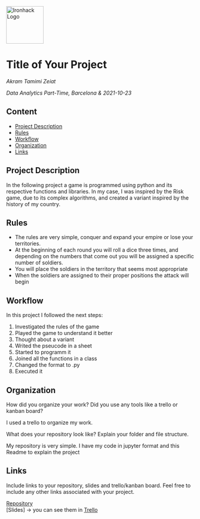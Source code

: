 <img src="https://bit.ly/2VnXWr2" alt="Ironhack Logo" width="100"/>

# Title of Your Project
*Akram Tamimi Zeiat*

*Data Analytics Part-Time, Barcelona & 2021-10-23*

## Content
- [Project Description](#project-description)
- [Rules](#rules)
- [Workflow](#workflow)
- [Organization](#organization)
- [Links](#links)

## Project Description
In the following project a game is programmed using python and its respective functions and libraries. In my case, I was inspired by the Risk game, due to its complex algorithms, and created a variant inspired by the history of my country.
## Rules
* The rules are very simple, conquer and expand your empire or lose your territories.
* At the beginning of each round you will roll a dice three times, and depending on the numbers that come out you will be assigned a specific number of soldiers.
* You will place the soldiers in the territory that seems most appropriate
* When the soldiers are assigned to their proper positions the attack will begin

## Workflow
In this project I followed the next steps:
1. Investigated the rules of the game
2. Played the game to understand it better
3. Thought about a variant
4. Writed the pseucode in a sheet
5. Started to programm it
6. Joined all the functions in a class
7. Changed the format to .py
8. Executed it
## Organization
How did you organize your work? Did you use any tools like a trello or kanban board?

I used a trello to organize my work.

What does your repository look like? Explain your folder and file structure.

My repository is very simple.
I have my code in jupyter format and this Readme to explain the project
## Links
Include links to your repository, slides and trello/kanban board. Feel free to include any other links associated with your project. 

[Repository](https://github.com/)  
[Slides] -> you can see them in 
[Trello](https://trello.com/invite/b/zMGXZvm8/ac650859841ab868c480db83f290d515/risk)  
